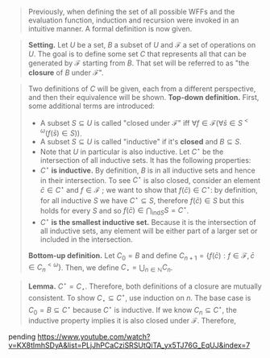 > Previously, when defining the set of all possible WFFs and the evaluation function, induction and recursion were invoked in an intuitive manner. A formal definition is now given.

> **Setting.** Let $U$ be a set, $B$ a subset of $U$ and $\mathcal F$ a set of operations on $U$.
> The goal is to define some set $C$ that represents all that can be generated by $\mathcal F$ starting from $B$. That set will be referred to as "the **closure** of $B$ under $\mathcal F$".

> Two definitions of $C$ will be given, each from a different perspective, and then their equivalence will be shown.
> **Top-down definition.** First, some additional terms are introduced:
> - A subset $S \subseteq U$ is called "closed under $\mathcal F$" iff $\forall f \in \mathcal F (\forall \bar s \in S^{<\omega}(f(\bar s)\in S))$.
> - A subset $S \subseteq U$ is called "inductive" if it's **closed** and $B \subseteq S$.
> - Note that $U$ in particular is also inductive.
> Let $C^\star$ be the intersection of all inductive sets. It has the following properties:
> - $C^\star$ **is inductive.** By definition, $B$ is in all inductive sets and hence in their intersection. To see $C^\star$ is also closed, consider an element $\bar c \in C^\star$ and $f \in \mathcal F$ ; we want to show that $f(\bar c) \in C^\star$: by definition, for all inductive $S$ we have $C^\star \subseteq S$, therefore $f(\bar c) \in S$ but this holds for every $S$ and so $f(\bar c) \in \bigcap_{\text{ind}S} S = C^\star$.
> - $C^\star$ **is the smallest inductive set.** Because it is the intersection of all inductive sets, any element will be either part of a larger set or included in the intersection.
> 
> **Bottom-up definition.** Let $C_0 = B$ and define $C_{n+1}=\{f(\bar c) : f\in\mathcal F, \bar c \in C^{<\omega}_n\}$. Then, we define $C_\star = \bigcup_{n\in \mathbb N}C_n$.

> **Lemma.** $C^\star = C_\star$. Therefore, both definitions of a closure are mutually consistent.
> To show $C_\star \subseteq C^\star$, use induction on $n$. The base case is $C_0 = B \subseteq C^\star$ because $C^\star$ is inductive. If we know $C_n \subseteq C^\star$, the inductive property implies it is also closed under $\mathcal F$. Therefore, 

pending
https://www.youtube.com/watch?v=KX8tImhSDyA&list=PLjJhPCaCziSRSUtQiTA_yx5TJ76G_EqUJ&index=7